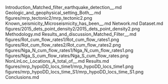 Introduction_Matched_filter_earthquake_detection__.md
Geologic_and_geophysical_setting_Both__.md
figures/mrp_tectonic2/mrp_tectonic2.png
Known_seismicity_Microseismicity_has_been__.md
Network.md
Dataset.md
figures/2015_dets_point_density2/2015_dets_point_density2.png
Methodology.md
Results_and_discussion_Matched_Filter__.md
figures/Rot_cum_flow_rates1/Rot_cum_flow_rates1.png
figures/Rot_cum_flow_rates2/Rot_cum_flow_rates2.png
figures/Nga_N_cum_flow_rates1/Nga_N_cum_flow_rates1.png
figures/Nga_S_cum_flow_rates/Nga_S_cum_flow_rates.png
NonLinLoc_Locations_A_total_of__.md
Results.md
figures/mrp_hypoDD_locs_time1/mrp_hypoDD_locs_time1.png
figures/mrp_hypoDD_locs_time_S1/mrp_hypoDD_locs_time_S1.png
Conclusions.md